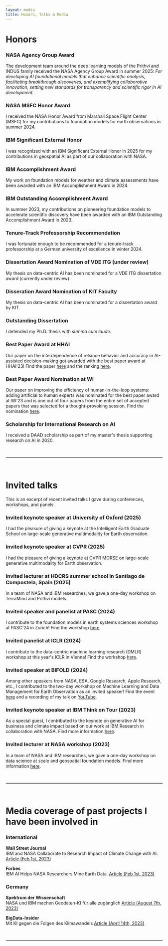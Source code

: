 ```yaml
---
layout: media
title: Honors, Talks & Media
---
```


# Honors

### NASA Agency Group Award
The development team around the deep learning models of the Prithvi and INDUS family received the NASA Agency Group Award in summer 2025:
_For developing AI foundational models that enhance scientific analysis, facilitating breakthrough discoveries, and exemplifying collaborative innovation, setting new standards for transparency and scientific rigor in AI development._

### NASA MSFC Honor Award
I received the NASA Honor Award from Marshall Space Flight Center (MSFC) for my contributions to foundation models for earth observations in summer 2024.

### IBM Significant External Honor
I was recognized with an IBM Significant External Honor in 2025 for my contributions in geospatial AI as part of our collaboration with NASA.

### IBM Accomplishment Award
My work on foundation models for weather and climate assessments have been awarded with an IBM Accomplishment Award in 2024.

### IBM Outstanding Accomplishment Award
In summer 2023, my contributions on pioneering foundation models to accelerate scientific discovery have been awarded with an IBM Outstanding Accomplishment Award in 2023.

### Tenure-Track Professorship Recommendation
I was fortunate enough to be recommended for a tenure-track professorship at a German university of excellence in winter 2024.

### Dissertation Award Nomination of VDE ITG (under review)
My thesis on data-centric AI has been nominated for a VDE ITG dissertation award (currently under review).

### Disseration Award Nomination of KIT Faculty
My thesis on data-centric AI has been nominated for a dissertation award by KIT.

### Outstanding Dissertation 
I defended my Ph.D. thesis with _summa cum laude_.

### Best Paper Award at HHAI
Our paper on the interdependence of reliance behavior and accuracy in AI-assisted decision-making got awarded with the best paper award at HHAI'23! Find the paper [here](https://arxiv.org/pdf/2304.08804.pdf) and the ranking [here](https://hhai-conference.org/2023/accepted-papers/).

### Best Paper Award Nomination at WI
Our paper on improving the efficiency of human-in-the-loop systems: adding artificial to human experts was nominated for the best paper award at WI'23 and is one out of four papers from the entire set of accepted papers that was selected for a thought-provoking session. Find the nomination [here](https://wi2023.de/en/best-paper-nominations/).

### Scholarship for International Research on AI 
I received a DAAD scholarship as part of my master's thesis supporting research on AI in 2020. 

<br>
<hr style="border:.5px solid lightgray"> <br>

# Invited talks

This is an excerpt of recent invited talks I gave during conferences, workshops, and panels.

### Invited keynote speaker at University of Oxford (2025)
I had the pleasure of giving a keynote at the Intelligent Earth Graduate School on large-scale generative multimodality for Earth observation.

### Invited keynote speaker at CVPR (2025)
I had the pleasure of giving a keynote at CVPR MORSE on large-scale generative multimodality for Earth observation.

### Invited lecturer at HDCRS summer school in Santiago de Compostela, Spain (2025)
In a team of NASA and IBM researches, we gave a one-day workshop on TerraMind and Prithvi models.

### Invited speaker and panelist at PASC (2024)
I contribute to the foundation models in earth systems sciences workshop at PASC'24 in Zurich! Find the workshop [here](https://pasc24.pasc-conference.org/presentation/?id=msa174&sess=sess108).

### Invited panelist at ICLR (2024)
I contribute to the data-centric machine learning research (DMLR) workshop at this year's ICLR in Vienna! Find the workshop [here](https://dmlr.ai).

### Invited speaker at BIFOLD (2024)
Among other speakers from NASA, ESA, Google Research, Apple Research, etc., I contributed to the two-day workshop on Machine Learning and Data Management for Earth Observation as an invited speaker! Find the event [here](https://www.bifold.berlin/news-events/events/machine-learning-and-data-management-for-earth-observation) and a recording of my talk on [YouTube](https://www.youtube.com/watch?v=K4wTvDKsqe4).

### Invited keynote speaker at IBM Think on Tour (2023)
As a special guest, I contributed to the keynote on generative AI for business and climate impact based on our work at IBM Research in collaboration with NASA. Find more information [here](https://www.linkedin.com/posts/johannes-jakubik-8763ba167_was-super-exciting-to-contribute-to-the-keynote-activity-7077302085284716544-kDBj?utm_source=share&utm_medium=member_ios).

### Invited lecturer at NASA workshop (2023)
In a team of NASA and IBM researches, we gave a one-day workshop on data science at scale and geospatial foundation models. Find more information [here](https://www.hdc-rs.com/summer-schools/2023/lecture-for-topic-1).

<br>
<hr style="border:.5px solid lightgray"> <br>


# Media coverage of past projects I have been involved in
### International
**Wall Street Journal**
<br>
IBM and NASA Collaborate to Research Impact of Climate Change with AI. [Article (Feb 1st, 2023)](https://www.wsj.com/articles/ibm-and-nasa-collaborate-to-research-impact-of-climate-change-with-ai-01675249538)

**Forbes**
<br>
IBM AI Helps NASA Researchers Mine Earth Data. [Article (Feb 1st, 2023)](https://www.forbes.com/sites/tiriasresearch/2023/02/01/ibm-ai-helps-nasa-researchers-mine-earth-data/?sh=414d70e94b87)


### Germany 

**Spektrum der Wissenschaft**
<br>
NASA und IBM machen Geodaten-KI für alle zugänglich [Article (August 7th, 2023)](https://www.spektrum.de/news/open-science-nasa-und-ibm-machen-geodaten-ki-fuer-alle-zugaenglich/2167956)

**BigData-Insider**
<br>
Mit KI gegen die Folgen des Klimawandels [Article (April 14th, 2023)](https://www.bigdata-insider.de/mit-ki-gegen-die-folgen-des-klimawandels-a-ff759cda97b6d430b9fc2a88ae8d4987/) 

<br>
<hr style="border:.5px solid lightgray"> <br>
